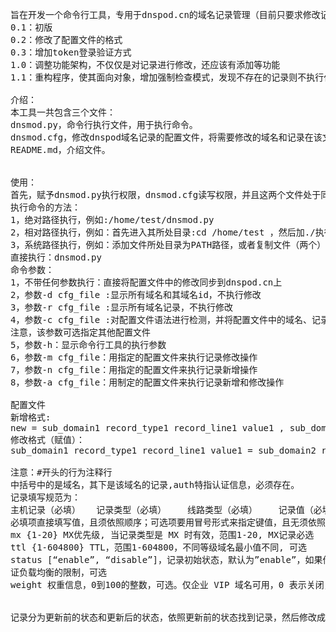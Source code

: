 <pre>
旨在开发一个命令行工具，专用于dnspod.cn的域名记录管理（目前只要求修改记录）
0.1：初版
0.2：修改了配置文件的格式
0.3：增加token登录验证方式
1.0：调整功能架构，不仅仅是对记录进行修改，还应该有添加等功能
1.1：重构程序，使其面向对象，增加强制检查模式，发现不存在的记录则不执行任何修改

介绍：
本工具一共包含三个文件：
dnsmod.py，命令行执行文件，用于执行命令。
dnsmod.cfg，修改dnspod域名记录的配置文件，将需要修改的域名和记录在该文件中配置后执行命令即可完成修改。
README.md，介绍文件。


使用：
首先，赋予dnsmod.py执行权限，dnsmod.cfg读写权限，并且这两个文件处于同一个目录下。
执行命令的方法：
1，绝对路径执行，例如:/home/test/dnsmod.py
2，相对路径执行，例如：首先进入其所处目录:cd /home/test ，然后加./执行:./dnsmod.py
3，系统路径执行，例如：添加文件所处目录为PATH路径，或者复制文件（两个）到已有的PATH路径下：cp dnsmod.py dnsmod.cfg /usr/bin。然后
直接执行：dnsmod.py
命令参数：
1，不带任何参数执行：直接将配置文件中的修改同步到dnspod.cn上
2，参数-d cfg_file :显示所有域名和其域名id，不执行修改
3，参数-r cfg_file :显示所有域名记录，不执行修改
4，参数-c cfg_file :对配置文件语法进行检测，并将配置文件中的域名、记录与dnspod.cn上的域名、记录进行比对，检测执行操作会发生什么。
注意，该参数可选指定其他配置文件
5，参数-h：显示命令行工具的执行参数
6，参数-m cfg_file：用指定的配置文件来执行记录修改操作
7，参数-n cfg_file：用指定的配置文件来执行记录新增操作
8，参数-a cfg_file：用制定的配置文件来执行记录新增和修改操作

配置文件
新增格式:
new = sub_domain1 record_type1 record_line1 value1 , sub_domain2 record_type2 record_line2 value2
修改格式（赋值）：
sub_domain1 record_type1 record_line1 value1 = sub_domain2 record_type2 record_line2 value2

注意：#开头的行为注释行
中括号中的是域名，其下是该域名的记录,auth特指认证信息，必须存在。
记录填写规范为：
主机记录（必填）   记录类型（必填）    线路类型（必填）    记录值（必填）    权重（可>选）   MX优先级（可选）   TTL（可选）    状态（可选）
必填项直接填写值，且须依照顺序；可选项要用冒号形式来指定键值，且无须依照顺序
mx {1-20} MX优先级, 当记录类型是 MX 时有效，范围1-20, MX记录必选
ttl {1-604800} TTL，范围1-604800，不同等级域名最小值不同, 可选
status [“enable”, “disable”]，记录初始状态，默认为”enable”，如果传入”disable”，解析不会生效，也不会验
证负载均衡的限制，可选
weight 权重信息，0到100的整数，可选。仅企业 VIP 域名可用，0 表示关闭，留空或者不传该参数，表示不设置>权重信息


记录分为更新前的状态和更新后的状态，依照更新前的状态找到记录，然后修改成更新后的状态。
</pre>
